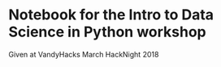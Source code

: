 # Notebook for the Intro to Data Science in Python workshop
Given at VandyHacks March HackNight 2018 
